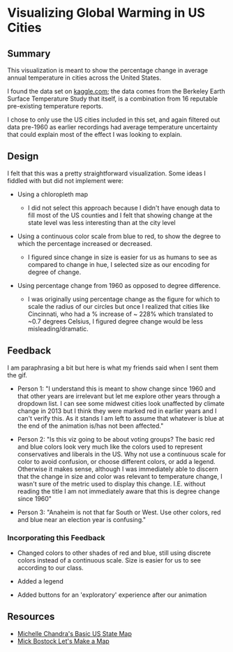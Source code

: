 # Visualizing Global Warming in US Cities

## Summary

This visualization is meant to show the percentage change in average annual temperature in cities across the United States.

I found the data set on [kaggle.com](https://www.kaggle.com/berkeleyearth/climate-change-earth-surface-temperature-data); the data comes from the Berkeley Earth Surface Temperature Study that itself, is a combination from 16 reputable pre-existing temperature reports.

I chose to only use the US cities included in this set, and again filtered out data pre-1960 as earlier recordings had average temperature uncertainty that could explain most of the effect I was looking to explain.

## Design

I felt that this was a pretty straightforward visualization. Some ideas I fiddled with but did not implement were:

- Using a chloropleth map

  - I did not select this approach because I didn't have enough data to fill most of the US counties and I felt that showing change at the state level was less interesting than at the city level

- Using a continuous color scale from blue to red, to show the degree to which the percentage increased or decreased.

  - I figured since change in size is easier for us as humans to see as compared to change in hue, I selected size as our encoding for degree of change.

- Using percentage change from 1960 as opposed to degree difference.

  - I was originally using percentage change as the figure for which to scale the radius of our circles but once I realized that cities like Cincinnati, who had a % increase of ~ 228% which translated to ~0.7 degrees Celsius, I figured degree change would be less misleading/dramatic.

## Feedback

I am paraphrasing a bit but here is what my friends said when I sent them the gif.

- Person 1: "I understand this is meant to show change since 1960 and that other years are irrelevant but let me explore other years through a dropdown list. I can see some midwest cities look unaffected by climate change in 2013 but I think they were marked red in earlier years and I can't verify this. As it stands I am left to assume that whatever is blue at the end of the animation is/has not been affected."

- Person 2: "Is this viz going to be about voting groups? The basic red and blue colors look very much like the colors used to represent conservatives and liberals in the US. Why not use a continuous scale for color to avoid confusion, or choose different colors, or add a legend. Otherwise it makes sense, although I was immediately able to discern that the change in size and color was relevant to temperature change, I wasn't sure of the metric used to display this change. I.E. without reading the title I am not immediately aware that this is degree change since 1960"

- Person 3: "Anaheim is not that far South or West. Use other colors, red and blue near an election year is confusing."

### Incorporating this Feedback

- Changed colors to other shades of red and blue, still using discrete colors instead of a continuous scale. Size is easier for us to see according to our class.

- Added a legend

- Added buttons for an 'exploratory' experience after our animation

## Resources

- [Michelle Chandra's Basic US State Map](http://bl.ocks.org/michellechandra/0b2ce4923dc9b5809922)
- [Mick Bostock Let's Make a Map](https://bost.ocks.org/mike/map/)
